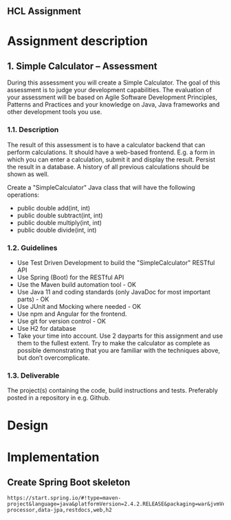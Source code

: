 HCL Assignment
---


# Assignment description

## 1. Simple Calculator – Assessment

During this assessment you will create a Simple Calculator. The goal of this assessment is to judge your development capabilities. The evaluation of your assessment will be based on Agile Software Development Principles, Patterns and Practices and your knowledge on Java, Java frameworks and other development tools you use.


### 1.1. Description

The result of this assessment is to have a calculator backend that can perform calculations. It should have a web-based frontend. E.g. a form in which you can enter a calculation, submit it and display the result. Persist the result in a database. A history of all previous calculations should be shown as well.

Create a "SimpleCalculator"  Java class that will have the following operations:

- public double add(int, int)
- public double subtract(int, int)
- public double multiply(int, int)
- public double divide(int, int)



### 1.2. Guidelines

- Use Test Driven Development to build the "SimpleCalculator" RESTful API
- Use Spring (Boot) for the RESTful API
- Use the Maven build automation tool - OK
- Use Java 11 and coding standards (only JavaDoc for most important parts) - OK
- Use JUnit and Mocking where needed - OK
- Use npm and Angular for the frontend.
- Use git for version control - OK
- Use H2 for database
- Take your time into account. Use 2 dayparts for this assignment and use them to the fullest extent. Try to make the calculator as complete as possible demonstrating that you are familiar with the techniques above, but don’t overcomplicate.


### 1.3. Deliverable

The project(s) containing the code, build instructions and tests. Preferably posted in a repository in e.g. Github.



# Design


# Implementation

## Create Spring Boot skeleton

    https://start.spring.io/#!type=maven-project&language=java&platformVersion=2.4.2.RELEASE&packaging=war&jvmVersion=11&groupId=it.brunasti.hcl&artifactId=calculator&name=Calculator&description=HCL%20Calculator%20Coding%20Assignment&packageName=it.brunasti.hcl.calculator&dependencies=devtools,lombok,configuration-processor,data-jpa,restdocs,web,h2


